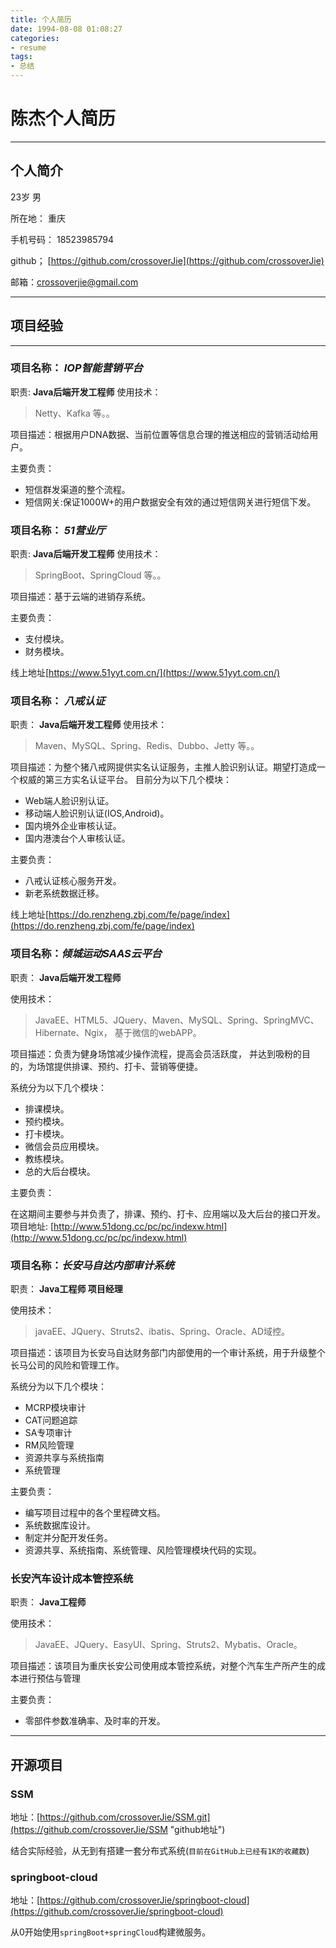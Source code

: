 ```yaml
---
title: 个人简历
date: 1994-08-08 01:08:27
categories: 
- resume
tags: 
- 总结
---
```

# 陈杰个人简历
---
## 个人简介
23岁    男

所在地： 重庆

手机号码： 18523985794

github； [https://github.com/crossoverJie](https://github.com/crossoverJie)

邮箱：crossoverjie@gmail.com

---
## 项目经验
---

### 项目名称： ***IOP智能营销平台***
职责:  **Java后端开发工程师**
使用技术：
> Netty、Kafka 等。。

项目描述：根据用户DNA数据、当前位置等信息合理的推送相应的营销活动给用户。

主要负责：
- 短信群发渠道的整个流程。
- 短信网关:保证1000W+的用户数据安全有效的通过短信网关进行短信下发。


### 项目名称： ***51营业厅***
职责:  **Java后端开发工程师**
使用技术：
> SpringBoot、SpringCloud 等。。

项目描述：基于云端的进销存系统。

主要负责：
- 支付模块。
- 财务模块。

线上地址[https://www.51yyt.com.cn/](https://www.51yyt.com.cn/)


### 项目名称： ***八戒认证***
职责： **Java后端开发工程师**
使用技术：
> Maven、MySQL、Spring、Redis、Dubbo、Jetty 等。。

项目描述：为整个猪八戒网提供实名认证服务，主推人脸识别认证。期望打造成一个权威的第三方实名认证平台。
目前分为以下几个模块：
- Web端人脸识别认证。
- 移动端人脸识别认证(IOS,Android)。
- 国内境外企业审核认证。
- 国内港澳台个人审核认证。

主要负责：
- 八戒认证核心服务开发。
- 新老系统数据迁移。

线上地址[https://do.renzheng.zbj.com/fe/page/index](https://do.renzheng.zbj.com/fe/page/index)


### 项目名称：***倾城运动SAAS云平台***

职责： **Java后端开发工程师**

使用技术：
> JavaEE、HTML5、JQuery、Maven、MySQL、Spring、SpringMVC、Hibernate、Ngix，
基于微信的webAPP。

项目描述：负责为健身场馆减少操作流程，提高会员活跃度，
并达到吸粉的目的，为场馆提供排课、预约、打卡、营销等便捷。

系统分为以下几个模块：

- 排课模块。
- 预约模块。
- 打卡模块。
- 微信会员应用模块。
- 教练模块。
- 总的大后台模块。
<!--more-->
主要负责：

在这期间主要参与并负责了，排课、预约、打卡、应用端以及大后台的接口开发。
项目地址: [http://www.51dong.cc/pc/pc/indexw.html](http://www.51dong.cc/pc/pc/indexw.html)

### 项目名称：***长安马自达内部审计系统***

职责： **Java工程师  项目经理**

使用技术： 
> javaEE、JQuery、Struts2、ibatis、Spring、Oracle、AD域控。

项目描述：该项目为长安马自达财务部门内部使用的一个审计系统，用于升级整个长马公司的风险和管理工作。

系统分为以下几个模块：

- MCRP模块审计
- CAT问题追踪
- SA专项审计
- RM风险管理
- 资源共享与系统指南
- 系统管理

主要负责：

- 编写项目过程中的各个里程碑文档。
- 系统数据库设计。
- 制定并分配开发任务。
- 资源共享、系统指南、系统管理、风险管理模块代码的实现。


### 长安汽车设计成本管控系统
职责： **Java工程师**

使用技术：
> JavaEE、JQuery、EasyUI、Spring、Struts2、Mybatis、Oracle。

项目描述：该项目为重庆长安公司使用成本管控系统，对整个汽车生产所产生的成本进行预估与管理

主要负责：
- 零部件参数准确率、及时率的开发。

---
## 开源项目

### SSM
地址：[https://github.com/crossoverJie/SSM.git](https://github.com/crossoverJie/SSM "github地址")

结合实际经验，从无到有搭建一套分布式系统(`目前在GitHub上已经有1K的收藏数`)

### springboot-cloud

地址：[https://github.com/crossoverJie/springboot-cloud](https://github.com/crossoverJie/springboot-cloud)

从0开始使用`springBoot+springCloud`构建微服务。